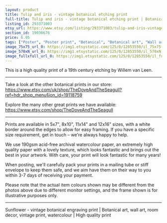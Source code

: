```yaml
---
layout: product
title: Tulip and iris - vintage botanical etching print 
full-title: Tulip and iris - vintage botanical etching print | Botanical art, wall art, room decor, art print, watercolour | High quality print
listing_id: 293371003
etsy_url: https://www.etsy.com/listing/293371003/tulip-and-iris-vintage-botanical-etching?utm_source=thedoveandtheseagull&utm_medium=api&utm_campaign=api
section_id: 19036676
price: 6.95
tags: ["Poster", "Poster print", "Botanical", "Botanical art", "Wall art", "Botanical poster", "Vintage", "Tulip", "Watercolour", "Iris", "Etching", "Butterfly", "High quality print"]
image_75x75_url_0: https://img1.etsystatic.com/125/0/12853550/il_75x75.1019868929_8cqq.jpg
image_570xN_url_0: https://img1.etsystatic.com/125/0/12853550/il_570xN.1019868929_8cqq.jpg
image_fullxfull_url_0: https://img1.etsystatic.com/125/0/12853550/il_fullxfull.1019868929_8cqq.jpg
---
```

This is a high quality print of a 19th century etching by Willem van Leen.

---

Take a look at the other botanical prints in our store: https://www.etsy.com/uk/shop/TheDoveAndTheSeagull?ref=hdr_shop_menu§ion_id=19118759

Explore the many other great prints we have available: https://www.etsy.com/shop/TheDoveAndTheSeagull

---

Prints are available in 5x7&quot;, 8x10&quot;, 11x14&quot; and 12x16&quot; sizes, with a white border around the edges to allow for easy framing. If you have a specific size requirement, get in touch – we&#39;re always happy to help.

We use 190gsm acid-free archival watercolour paper, an extremely high quality paper with a lovely texture, which looks fantastic and brings out the best in your artwork. With care, your print will look fantastic for many years!

When posting, we&#39;ll carefully pack your prints in a mailing tube or stiff envelope to keep them safe, and we aim have them on their way to you within 3-7 days of receiving your payment.

Please note that the actual item colours shown may be different from the photos above due to different monitor settings, and the frame shown is for illustrative purposes only.

---

Sunflower - vintage botanical engraving print | Botanical art, wall art, room decor, vintage print, watercolour | High quality print
